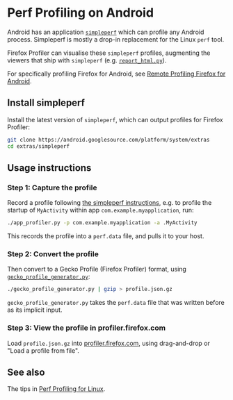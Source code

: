 # Perf Profiling on Android

Android has an application [`simpleperf`](https://android.googlesource.com/platform/system/extras/+/master/simpleperf/doc/README.md) which can profile any Android process. Simpleperf is mostly a drop-in replacement for the Linux `perf` tool.

Firefox Profiler can visualise these `simpleperf` profiles, augmenting the viewers that ship with `simpleperf` (e.g. [`report_html.py`](https://android.googlesource.com/platform/system/extras/+/master/simpleperf/doc/scripts_reference.md#report_html_py)).

For specifically profiling Firefox for Android, see [Remote Profiling Firefox for Android](guide-remote-profiling.md).

## Install simpleperf

Install the latest version of `simpleperf`, which can output profiles for Firefox Profiler:

```bash
git clone https://android.googlesource.com/platform/system/extras
cd extras/simpleperf
```

## Usage instructions

### Step 1: Capture the profile

Record a profile following [the simpleperf instructions](https://android.googlesource.com/platform/system/extras/+/master/simpleperf/doc/scripts_reference.md#app_profiler_py), e.g. to profile the startup of `MyActivity` within app `com.example.myapplication`, run:

```bash
./app_profiler.py -p com.example.myapplication -a .MyActivity
```

This records the profile into a `perf.data` file, and pulls it to your host.

### Step 2: Convert the profile

Then convert to a Gecko Profile (Firefox Profiler) format, using [`gecko_profile_generator.py`](https://android.googlesource.com/platform/system/extras/+/master/simpleperf/doc/scripts_reference.md#gecko_profile_generator_py):

```bash
./gecko_profile_generator.py | gzip > profile.json.gz
```

`gecko_profile_generator.py` takes the `perf.data` file that was written before as its implicit input.

### Step 3: View the profile in profiler.firefox.com

Load `profile.json.gz` into [profiler.firefox.com](https://profiler.firefox.com), using drag-and-drop or "Load a profile from file".

## See also

The tips in [Perf Profiling for Linux](guide-perf-profiling.md).
